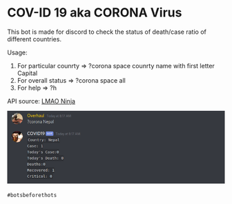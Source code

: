 # COV-ID 19 aka CORONA Virus
This bot is made for discord to check the status of death/case ratio of different countries.

Usage:
  1. For particular counrty =>  ?corona space counrty name with first letter Capital
  2. For overall status => ?corona space all
  3. For help => ?h

API source: [LMAO Ninja](https://corona.lmao.ninja/)

![](pic1.png?raw=true)


`#botsbeforethots`
